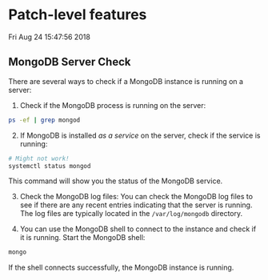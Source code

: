 # Patch-level features

Fri Aug 24 15:47:56 2018

## MongoDB Server Check

There are several ways to check if a MongoDB instance is running on a server:

1. Check if the MongoDB process is running on the server:

```sh
ps -ef | grep mongod
```

2. If MongoDB is installed *as a service* on the server, check if the service is running:

```sh
# Might not work!
systemctl status mongod
```

This command will show you the status of the MongoDB service.

3. Check the MongoDB log files: You can check the MongoDB log files to see if there are any recent entries indicating that the server is running. The log files are typically located in the `/var/log/mongodb` directory.

4. You can use the MongoDB shell to connect to the instance and check if it is running. Start the MongoDB shell:

```sh
mongo
```

If the shell connects successfully, the MongoDB instance is running.

<br>
